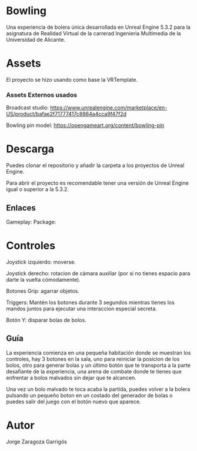 # Bowling

Una experiencia de bolera única desarrollada en Unreal Engine 5.3.2 para la asignatura de Realidad Virtual de la carrerad Ingenieria Multimedia de la Universidad de Alicante.

# Assets
El proyecto se hizo usando como base la VRTemplate.

### Assets Externos usados
Broadcast studio: https://www.unrealengine.com/marketplace/en-US/product/bafae2f71777417c8864a4cca9f47f2d

Bowling pin model: https://opengameart.org/content/bowling-pin

# Descarga
Puedes clonar el repositorio y añadir la carpeta a los proyectos de Unreal Engine.

Para abrir el proyecto es recomendable tener una versión de Unreal Engine igual o superior a la 5.3.2.

## Enlaces
Gameplay:
Package:

# Controles
Joystick izquierdo: moverse.

Joystick derecho: rotacion de cámara auxiliar (por si no tienes espacio para darte la vuelta cómodamente).

Botones Grip: agarrar objetos.

Triggers: Mantén los botones durante 3 segundos mientras tienes los mandos juntos para ejecutar una interaccion especial  secreta.

Botón Y: disparar bolas de bolos.

## Guía
La experiencia comienza en una pequeña habitación donde se muestran los controles, hay 3 botones en la sala, uno para reiniciar la posicion de los bolos, otro para generar bolas  y un último botón que te transporta a la parte desafiante de la experiencia, una arena de combate donde te tienes que enfrentar a bolos malvados sin dejar que te alcancen.

Una vez un bolo malvado te toca acaba la partida, puedes volver a la bolera pulsando un pequeño boton en un costado del generador de bolas o puedes salir del juego con el botón nuevo que aparece.

# Autor
Jorge Zaragoza Garrigós
